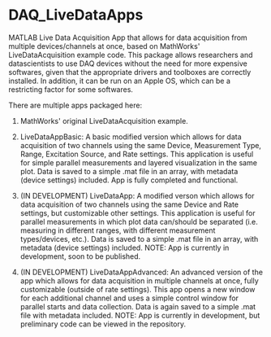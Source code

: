 # DAQ_LiveDataApps

MATLAB Live Data Acquisition App that allows for data acquisition from multiple devices/channels at once, based on MathWorks' LiveDataAcquisition example code. This package allows researchers and datascientists to use DAQ devices without the need for more expensive softwares, given that the appropriate drivers and toolboxes are correctly installed. In addition, it can be run on an Apple OS, which can be a restricting factor for some softwares.

There are multiple apps packaged here:
1) MathWorks' original LiveDataAcquisition example.


2) LiveDataAppBasic: A basic modified version which allows for data acquisition of two channels using the same Device, Measurement Type, Range, Excitation Source, and Rate settings. This application is useful for simple parallel measurements and layered visualization in the same plot. Data is saved to a simple .mat file in an array, with metadata (device settings) included. App is fully completed and functional.


3) (IN DEVELOPMENT) LiveDataApp: A modified verson which allows for data acquisition of two channels using the same Device and Rate settings, but customizable other settings. This application is useful for parallel measurements in which plot data can/should be separated (i.e. measuring in different ranges, with different measurement types/devices, etc.). Data is saved to a simple .mat file in an array, with metadata (device settings) included. NOTE: App is currently in development, soon to be published.


4) (IN DEVELOPMENT) LiveDataAppAdvanced: An advanced version of the app which allows for data acquisition in multiple channels at once, fully customizable (outside of rate settings). This app opens a new window for each additional channel and uses a simple control window for parallel starts and data collection. Data is again saved to a simple .mat file with metadata included. NOTE: App is currently in development, but preliminary code can be viewed in the repository.
